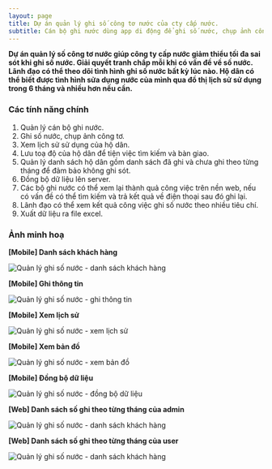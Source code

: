 ```yaml
---
layout: page
title: Dự án quản lý ghi số công tơ nước của cty cấp nước.
subtitle: Cán bộ ghi nước dùng app di động để ghi số nước, chụp ảnh công tơ để đối soát, xem lịch sử sử dụng nước của hộ dân. Admin có thể theo dõi tiến độ ghi nước, lọc dữ liệu thu được, xuất tổng kết theo từng tháng.
---
```


**Dự án quản lý số công tơ nước giúp công ty cấp nước giảm thiểu tối đa sai sót khi ghi số nước. Giải quyết tranh chấp mỗi khi có vấn đề về số nước. Lãnh đạo có thể theo dõi tình hình ghi số nước bất kỳ lúc nào. Hộ dân có thể biết được tình hình sửa dụng nước của mình qua đồ thị lịch sử sử dụng trong 6 tháng và nhiều hơn nếu cần.**

### Các tính năng chính

1. Quản lý cán bộ ghi nước.
2. Ghi số nước, chụp ảnh công tơ.
3. Xem lịch sử sử dụng của hộ dân.
4. Lưu toạ độ của hộ dân để tiện việc tìm kiếm và bàn giao.
5. Quản lý danh sách hộ dân gồm danh sách đã ghi và chưa ghi theo từng tháng để đảm bảo không ghi sót.
6. Đồng bộ dữ liệu lên server.
7. Các bộ ghi nước có thể xem lại thành quả công việc trên nền web, nếu có vấn đề có thể tìm kiếm và trả kết quả về điện thoại sau đó ghi lại.
7. Lãnh đạo có thể xem kết quả công việc ghi số nước theo nhiều tiêu chí.
8. Xuất dữ liệu ra file excel.

### Ảnh minh hoạ

**[Mobile] Danh sách khách hàng**

![Quản lý ghi số nước - danh sách khách hàng](/img/pages/water/water-danh-sach-kh.jpg)

**[Mobile] Ghi thông tin**

![Quản lý ghi số nước - ghi thông tin](/img/pages/water/water-ghi-thong-tin.jpg)

**[Mobile] Xem lịch sử**

![Quản lý ghi số nước - xem lịch sử](/img/pages/water/water-xem-lich-su.jpg)

**[Mobile] Xem bản đồ**

![Quản lý ghi số nước - xem bản đồ](/img/pages/water/water-xem-ban-do.jpg)

**[Mobile] Đồng bộ dữ liệu**

![Quản lý ghi số nước - đồng bộ dữ liệu](/img/pages/water/water-dong-bo-du-lieu.jpg)

**[Web] Danh sách số ghi theo từng tháng của admin**

![Quản lý ghi số nước - danh sách khách hàng](/img/pages/water/water-ds-khach-hang-admin.jpg)

**[Web] Danh sách số ghi theo từng tháng của user**

![Quản lý ghi số nước - danh sách khách hàng](/img/pages/water/water-ds-khach-hang-user.jpg)

